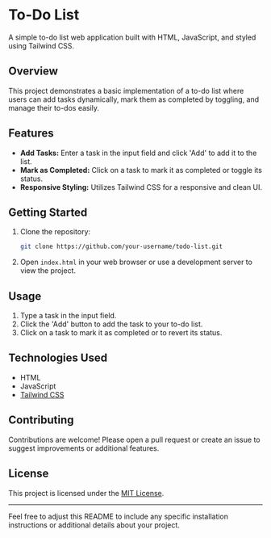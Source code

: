 # To-Do List

A simple to-do list web application built with HTML, JavaScript, and styled using Tailwind CSS.

## Overview

This project demonstrates a basic implementation of a to-do list where users can add tasks dynamically, mark them as completed by toggling, and manage their to-dos easily.

## Features

- **Add Tasks:** Enter a task in the input field and click 'Add' to add it to the list.
- **Mark as Completed:** Click on a task to mark it as completed or toggle its status.
- **Responsive Styling:** Utilizes Tailwind CSS for a responsive and clean UI.

## Getting Started

1. Clone the repository:

    ```bash
    git clone https://github.com/your-username/todo-list.git
    ```

2. Open `index.html` in your web browser or use a development server to view the project.

## Usage

1. Type a task in the input field.
2. Click the 'Add' button to add the task to your to-do list.
3. Click on a task to mark it as completed or to revert its status.

## Technologies Used

- HTML
- JavaScript
- [Tailwind CSS](https://tailwindcss.com/)

## Contributing

Contributions are welcome! Please open a pull request or create an issue to suggest improvements or additional features.

## License

This project is licensed under the [MIT License](LICENSE).

---

Feel free to adjust this README to include any specific installation instructions or additional details about your project.